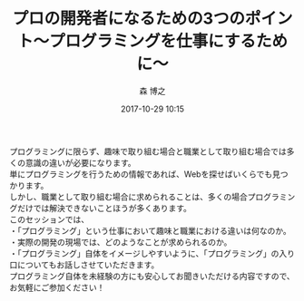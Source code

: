 ﻿---
title: プロの開発者になるための3つのポイント～プログラミングを仕事にするために～
description: "プロの開発者になるための3つのポイント～プログラミングを仕事にするために～"
date: 2017-10-29 10:15
sessionlevel: 50
author: 森 博之
category: sessions
---
プログラミングに限らず、趣味で取り組む場合と職業として取り組む場合では多くの意識の違いが必要になります。<br/>単にプログラミングを行うための情報であれば、Webを探せばいくらでも見つかります。<br />しかし、職業として取り組む場合に求められることは、多くの場合プログラミングだけでは解決できないことほうが多くあります。<br/>このセッションでは、<br/>・「プログラミング」という仕事において趣味と職業における違いは何なのか。<br/>・実際の開発の現場では、どのようなことが求められるのか。<br />・「プログラミング」自体をイメージしやすいように、「プログラミング」の入り口についてもお話しさせていただきます。<br/>プログラミング自体を未経験の方にも安心してお聞きいただける内容ですので、お気軽にご参加ください！

